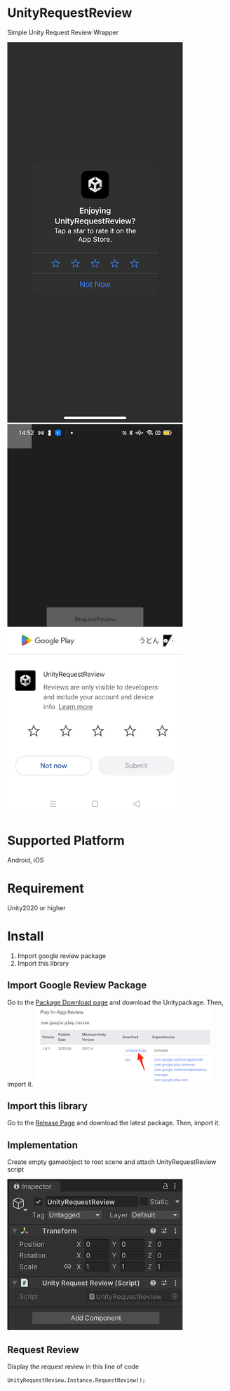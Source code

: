 # UnityRequestReview
Simple Unity Request Review Wrapper

![Preview](https://github.com/sanukin39/UnityRequestReview/blob/main/images/preview.PNG)
![Preview2](https://github.com/sanukin39/UnityRequestReview/blob/main/images/android.jpg)

# Supported Platform
Android, iOS

# Requirement
Unity2020 or higher
# Install
1. Import google review package
2. Import this library

## Import Google Review Package
Go to the [Package Download page](https://developers.google.com/unity/archive#play_in-app_review) and download the Unitypackage. Then, import it.
![Preview](https://github.com/sanukin39/UnityRequestReview/blob/main/images/downloadpackage.png)

## Import this library
Go to the [Release Page](https://github.com/sanukin39/UnityRequestReview/releases) and download the latest package. Then, import it.

## Implementation
Create empty gameobject to root scene and attach UnityRequestReview script

![Preview](https://github.com/sanukin39/UnityRequestReview/blob/main/images/addComponent.png)
## Request Review
Display the request review in this line of code
```
UnityRequestReview.Instance.RequestReview();
```


